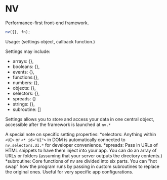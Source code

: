 # NV
Performance-first front-end framework.

```javascript
nv({}, fn);
```
Usage: (settings object, callback function.)

Settings may include:
* arrays: {},
* booleans: {},
* events: {},
* functions:{},
* numbers: {},
* objects: {},
* selectors: {},
* spreads: {}
* strings: {},
* subroutine: []

Settings allows you to store and access your data in one central object, accessible after the framework is launched at `nv.*`

A special note on specific setting properties:
*selectors: Anything within ```<UI>``` or ```<* id="UI">``` in DOM is automatically connected to ```nv.selectors.UI.*``` for developer convenience.
*spreads: Pass in URLs of HTML snippets to have them inject into your app. You can do an array of URLs or folders (assuming that your server outputs the directory contents.)
*subroutine: Core functions of nv are divided into six parts. You can "hot swap" how the program runs by passing in custom subroutines to replace the original ones. Useful for very specific app configurations.

